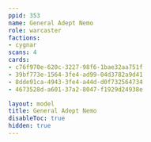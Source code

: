 ```yaml
---
ppid: 353
name: General Adept Nemo
role: warcaster
factions:
- cygnar
scans: 4
cards:
- c76f970e-620c-3227-98f6-1bae32aa751f
- 39bf773e-1564-3fe4-ad99-04d3782a9d41
- 8dde91ca-4943-3fe4-a44d-d0f732564734
- 4673528d-a601-37a2-8047-f1929d24938e

layout: model
title: General Adept Nemo
disableToc: true
hidden: true
---
```

